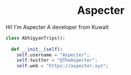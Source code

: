 <h1 align="center">
  <b>Aspecter</b>
</h1>

Hi! I'm Aspecter A developer from Kuwait
<br>


```python
class AbhigyanTrips():
    
  def __init__(self):
    self.username = "Aspecter";
    self.twitter = "@TheAspecter";
    self.web = "https://aspecter.xyz";
```
